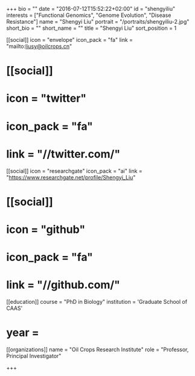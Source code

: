 +++
bio = ""
date = "2016-07-12T15:52:22+02:00"
id = "shengyiliu"
interests = ["Functional Genomics", "Genome Evolution", "Disease Resistance"]
name = "Shengyi Liu"
portrait = "/portraits/shengyiliu-2.jpg"
short_bio = ""
short_name = ""
title = "Shengyi Liu"
sort_position = 1

[[social]]
    icon = "envelope"
    icon_pack = "fa"
    link = "mailto:liusy@oilcrops.cn"

# [[social]]
#    icon = "twitter"
#    icon_pack = "fa"
#    link = "//twitter.com/"

[[social]]
    icon = "researchgate"
    icon_pack = "ai"
    link = "https://www.researchgate.net/profile/Shengyi_Liu"

# [[social]]
#    icon = "github"
#    icon_pack = "fa"
#    link = "//github.com/"

[[education]]
    course = "PhD in Biology"
    institution = 'Graduate School of CAAS'
#    year = 

[[organizations]]
    name = "Oil Crops Research Institute"
    role = "Professor, Principal Investigator"

+++

